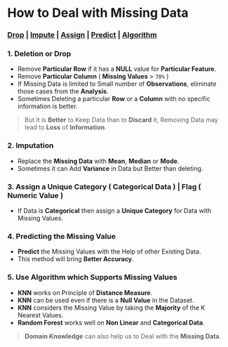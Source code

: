 # How to Deal with Missing Data

<h3><a href="#del">Drop</a> | <a href="#impute">Impute</a> | <a href="#assign">Assign</a> | <a href="#predict">Predict</a> | <a href="#algo">Algorithm</a></h3>

<h3 name="del"> 1. Deletion or Drop</h3>

- Remove **Particular Row** if it has a **NULL** value for **Particular Feature**.
- Remove **Particular Column** ( **Missing Values** > `70%` )
- If Missing Data is limited to Small number of **Observations**, eliminate those cases from the **Analysis**.
- Sometimes Deleting a particular **Row** or a **Column** with no specific information is better.

> But it is **Better** to Keep Data than to **Discard** it, Removing Data may lead to **Loss** of **Information**.

<h3 name="impute"> 2. Imputation</h3>

- Replace the **Missing Data** with **Mean**, **Median** or **Mode**.
- Sometimes it can Add **Variance** in Data but Better than deleting.

<h3 name="assign"> 3. Assign a Unique Category ( Categorical Data ) | Flag ( Numeric Value )</h3>

- If Data is **Categorical** then assign a **Unique Category** for Data with Missing Values.   

<h3 name="predict"> 4. Predicting the Missing Value</h3>

- **Predict** the Missing Values with the Help of other Existing Data.
- This method will bring **Better Accuracy**. 

<h3 name="algo"> 5. Use Algorithm which Supports Missing Values</h3>

- **KNN** works on Principle of **Distance Measure**.
- **KNN** can be used even if there is a **Null Value** in the Dataset.
- **KNN** considers the Missing Value by taking the **Majority** of the K Nearest Values.
- **Random Forest** works well on **Non Linear** and **Categorical Data**.

> **Domain Knowledge** can also help us to Deal with the **Missing Data**.
